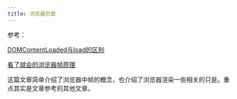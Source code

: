 ```yaml
---
title: 浏览器页面
---
```


参考：

[DOMContentLoaded与load的区别](https://www.cnblogs.com/caizhenbo/p/6679478.html)

[看了就会的浏览器帧原理](https://mp.weixin.qq.com/s/Q4MBBFhc-ONrpCYWhow3uw)

这篇文章简单介绍了浏览器中帧的概念，也介绍了浏览器渲染一些相关的只是。重点其实是文章参考的其他文章。